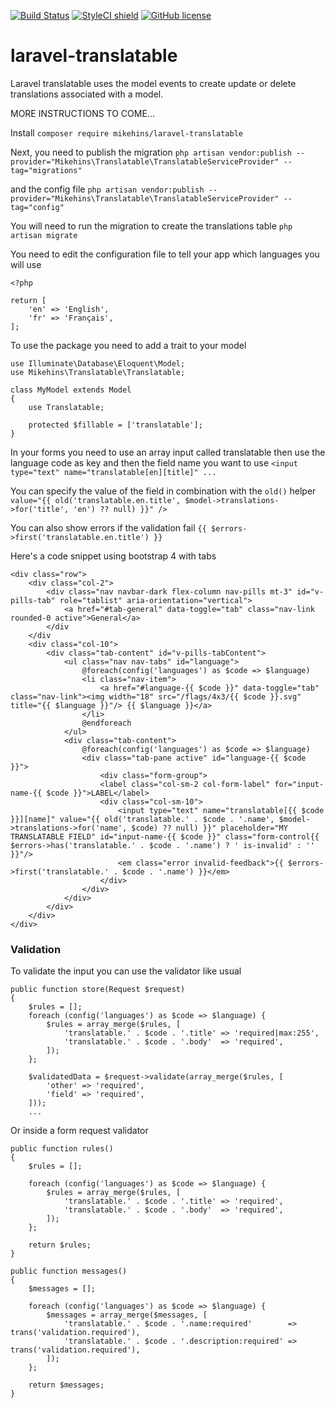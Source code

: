 [![Build Status](https://travis-ci.org/mikehins/laravel-translatable.svg?branch=master)](https://travis-ci.org/mikehins/laravel-translatable) [![StyleCI shield](https://github.styleci.io/repos/223970038/shield)](https://github.styleci.io/repos/223970038) [![GitHub license](https://img.shields.io/github/license/mikehins/laravel-translatable.svg)](https://github.com/mikehins/laravel-translatable/blob/master/LICENSE)

# laravel-translatable
Laravel translatable uses the model events to create update or delete translations associated with a model.

MORE INSTRUCTIONS TO COME...

Install
```composer require mikehins/laravel-translatable```

Next, you need to publish the migration
```php artisan vendor:publish --provider="Mikehins\Translatable\TranslatableServiceProvider" --tag="migrations"```

and the config file
```php artisan vendor:publish --provider="Mikehins\Translatable\TranslatableServiceProvider" --tag="config"```

You will need to run the migration to create the translations table
```php artisan migrate```

You need to edit the configuration file to tell your app which languages ​​you will use
```
<?php

return [
    'en' => 'English',
    'fr' => 'Français',
];
```

To use the package you need to add a trait to your model
```
use Illuminate\Database\Eloquent\Model;
use Mikehins\Translatable\Translatable;

class MyModel extends Model
{
	use Translatable;
		
	protected $fillable = ['translatable'];
}
```

In your forms you need to use an array input called translatable then use the language code as key and then the field name you want to use
```<input type="text" name="translatable[en][title]" ...```

You can specify the value of the field in combination with the ```old()``` helper
```value="{{ old('translatable.en.title', $model->translations->for('title', 'en') ?? null) }}" /> ```

You can also show errors if the validation fail
```{{ $errors->first('translatable.en.title') }}```

Here's a code snippet using bootstrap 4 with tabs
```
<div class="row">
    <div class="col-2">
        <div class="nav navbar-dark flex-column nav-pills mt-3" id="v-pills-tab" role="tablist" aria-orientation="vertical">
            <a href="#tab-general" data-toggle="tab" class="nav-link rounded-0 active">General</a>
        </div
    </div
    <div class="col-10">
        <div class="tab-content" id="v-pills-tabContent">
            <ul class="nav nav-tabs" id="language">
                @foreach(config('languages') as $code => $language)
                <li class="nav-item">
                    <a href="#language-{{ $code }}" data-toggle="tab" class="nav-link"><img width="18" src="/flags/4x3/{{ $code }}.svg" title="{{ $language }}"/> {{ $language }}</a>
                </li>
                @endforeach
            </ul>
            <div class="tab-content">
                @foreach(config('languages') as $code => $language)
                <div class="tab-pane active" id="language-{{ $code }}">
                    <div class="form-group">
                    <label class="col-sm-2 col-form-label" for="input-name-{{ $code }}">LABEL</label>
                    <div class="col-sm-10">
                        <input type="text" name="translatable[{{ $code }}][name]" value="{{ old('translatable.' . $code . '.name', $model->translations->for('name', $code) ?? null) }}" placeholder="MY TRANSLATABLE FIELD" id="input-name-{{ $code }}" class="form-control{{ $errors->has('translatable.' . $code . '.name') ? ' is-invalid' : '' }}"/>
                        <em class="error invalid-feedback">{{ $errors->first('translatable.' . $code . '.name') }}</em>
                    </div>
                </div>
            </div>
        </div>
    </div>
</div>
```

### Validation
To validate the input you can use the validator like usual
```
public function store(Request $request)
{
    $rules = [];
    foreach (config('languages') as $code => $language) {
        $rules = array_merge($rules, [
            'translatable.' . $code . '.title' => 'required|max:255',
            'translatable.' . $code . '.body'  => 'required',
        ]);
    };
    
    $validatedData = $request->validate(array_merge($rules, [
        'other' => 'required',
        'field' => 'required',
    ]));
    ...
```

Or inside a form request validator
```
public function rules()
{
    $rules = [];
    
    foreach (config('languages') as $code => $language) {
        $rules = array_merge($rules, [
            'translatable.' . $code . '.title' => 'required',
            'translatable.' . $code . '.body'  => 'required',
        ]);
    };
    
    return $rules;
}

public function messages()
{
    $messages = [];
    
    foreach (config('languages') as $code => $language) {
        $messages = array_merge($messages, [
            'translatable.' . $code . '.name:required'        => trans('validation.required'),
            'translatable.' . $code . '.description:required' => trans('validation.required'),
        ]);
    };
    
    return $messages;
}
```